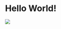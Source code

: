 <h1>Hello World!</h1>
<img src="[https://media.tenor.com/hsLX6OyNm9gAAAAC/rex-toy-story.gif](https://www.lavoz.com.ar/resizer/9DvCUG7gefuQi8BuK1Vk2X0oAsA=/1023x323/smart/storage.googleapis.com/gweb-uniblog-publish-prod/original_images/Dino_non-birthday_version.gif)">
